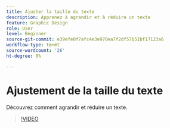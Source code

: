 ```yaml
---
title: Ajuster la taille du texte
description: Apprenez à agrandir et à réduire un texte
feature: Graphic Design
role: User
level: Beginner
source-git-commit: e39efe0f7afc4e3e970ea7f2df57b51bf17123a6
workflow-type: tm+mt
source-wordcount: '26'
ht-degree: 0%

---
```


# Ajustement de la taille du texte

Découvrez comment agrandir et réduire un texte.

>[!VIDEO](https://video.tv.adobe.com/v/3420213?quality=12&learn=on&hidetitle=true)
